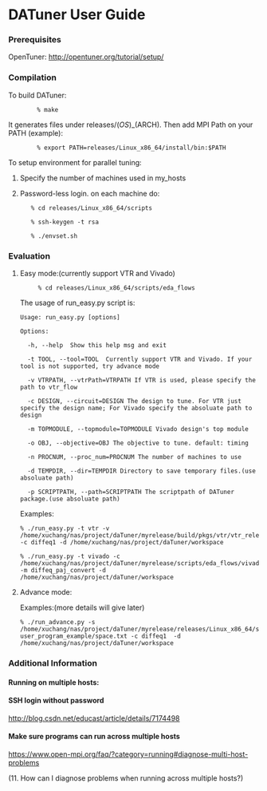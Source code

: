 # DATuner User Guide

### Prerequisites

OpenTuner: http://opentuner.org/tutorial/setup/

###  Compilation

To build DATuner:

            % make
    
It generates files under releases/$(OS)\_$(ARCH). Then add MPI Path on your PATH (example):

            % export PATH=releases/Linux_x86_64/install/bin:$PATH

To setup environment for parallel tuning:

  1) Specify the number of machines used in my_hosts 
  
  2) Password-less login. on each machine do:
    
            % cd releases/Linux_x86_64/scripts
    
            % ssh-keygen -t rsa
    
            % ./envset.sh

###  Evaluation

1) Easy mode:(currently support VTR and Vivado)

            % cd releases/Linux_x86_64/scripts/eda_flows
    
    The usage of run_easy.py script is: 

       Usage: run_easy.py [options]
    
       Options:
      
         -h, --help  Show this help msg and exit
      
         -t TOOL, --tool=TOOL  Currently support VTR and Vivado. If your tool is not supported, try advance mode
      
         -v VTRPATH, --vtrPath=VTRPATH If VTR is used, please specify the path to vtr_flow
      
         -c DESIGN, --circuit=DESIGN The design to tune. For VTR just specify the design name; For Vivado specify the absoluate path to design
      
         -m TOPMODULE, --topmodule=TOPMODULE Vivado design's top module
      
         -o OBJ, --objective=OBJ The objective to tune. default: timing
      
         -n PROCNUM, --proc_num=PROCNUM The number of machines to use
      
         -d TEMPDIR, --dir=TEMPDIR Directory to save temporary files.(use absoluate path)
         
         -p SCRIPTPATH, --path=SCRIPTPATH The scriptpath of DATuner package.(use absoluate path)
      
      
   Examples:
   
       % ./run_easy.py -t vtr -v /home/xuchang/nas/project/daTuner/myrelease/build/pkgs/vtr/vtr_release/vtr_flow -c diffeq1 -d /home/xuchang/nas/project/daTuner/workspace
       
       % ./run_easy.py -t vivado -c /home/xuchang/nas/project/daTuner/myrelease/scripts/eda_flows/vivado/design/diffeq1 -m diffeq_paj_convert -d /home/xuchang/nas/project/daTuner/workspace
   

2) Advance mode:

    
    Examples:(more details will give later)
   
       % ./run_advance.py -s /home/xuchang/nas/project/daTuner/myrelease/releases/Linux_x86_64/scripts/
       user_program_example/space.txt -c diffeq1  -d /home/xuchang/nas/project/daTuner/workspace



### Additional Information
#### Running on multiple hosts:
####  SSH login without password 
http://blog.csdn.net/educast/article/details/7174498

####  Make sure programs can run across multiple hosts
https://www.open-mpi.org/faq/?category=running#diagnose-multi-host-problems 

(11. How can I diagnose problems when running across multiple hosts?)
